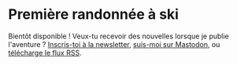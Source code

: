 # Première randonnée à ski

Bientôt disponible ! Veux-tu recevoir des nouvelles lorsque je publie l'aventure ? [Inscris-toi à la newsletter](https://explorewilder.pulse.is/), [suis-moi sur Mastodon](https://photog.social/@explorewilder), ou [télécharge le flux RSS](https://photog.social/@explorewilder.rss).
